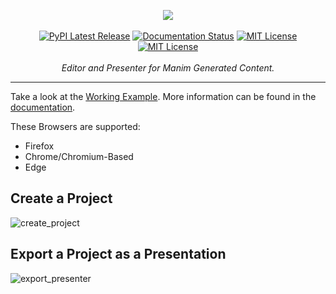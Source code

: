 <p align="center">
    <a href="#"><img src="https://raw.githubusercontent.com/ManimCommunity/manim_editor/main/manim_editor/app/static/img/banner.png"></a>
    <br />
    <br />
    <a href="https://pypi.org/project/manim-editor/"><img src="https://img.shields.io/pypi/v/manim-editor.svg?style=flat&logo=pypi" alt="PyPI Latest Release"></a>
    <a href="https://docs.editor.manim.community/en/stable/"><img src='https://readthedocs.org/projects/manim-editor/badge/?version=stable' alt='Documentation Status' /></a>
    <a href="http://choosealicense.com/licenses/mit/"><img src="https://img.shields.io/badge/license-MIT-red.svg?style=flat" alt="MIT License"></a>
    <a href="https://github.com/ManimCommunity/manim_editor/actions/workflows/build_pages.yml"><img src="https://github.com/ManimCommunity/manim_editor/actions/workflows/build_pages.yml/badge.svg" alt="MIT License"></a>
    <br />
    <br />
    <i>Editor and Presenter for Manim Generated Content.</i>
</p>
<hr />

Take a look at the [Working Example](https://ManimCommunity.github.io/manim_editor/).
More information can be found in the [documentation](https://docs.editor.manim.community/en/stable/).

These Browsers are supported:
- Firefox
- Chrome/Chromium-Based
- Edge

## Create a Project

![create_project](https://raw.githubusercontent.com/ManimCommunity/manim_editor/main/docs/source/_static/create_project.gif)

## Export a Project as a Presentation

![export_presenter](https://raw.githubusercontent.com/ManimCommunity/manim_editor/main/docs/source/_static/export_presenter.gif)

